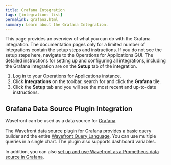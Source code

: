 ```yaml
---
title: Grafana Integration
tags: [integrations list]
permalink: grafana.html
summary: Learn about the Grafana Integration.
---
```


This page provides an overview of what you can do with the Grafana integration. The documentation pages only for a limited number of integrations contain the setup steps and instructions. If you do not see the setup steps here, navigate to the Operations for Applications GUI. The detailed instructions for setting up and configuring all integrations, including the Grafana integration are on the **Setup** tab of the integration.

1. Log in to your Operations for Applications instance. 
2. Click **Integrations** on the toolbar, search for and click the **Grafana** tile. 
3. Click the **Setup** tab and you will see the most recent and up-to-date instructions.

## Grafana Data Source Plugin Integration

Wavefront can be used as a data source for [Grafana](https://www.grafana.com).

The Wavefront data source plugin for Grafana provides a basic query builder and the entire 
[Wavefront Query Language](https://docs.wavefront.com/query_language_reference.html). 
You can use multiple queries in a single chart. The plugin also supports dashboard variables.

In addition, you can also [set up and use Wavefront as a Prometheus data source in Grafana](http://docs.wavefront.com/integrations_grafana.html).




